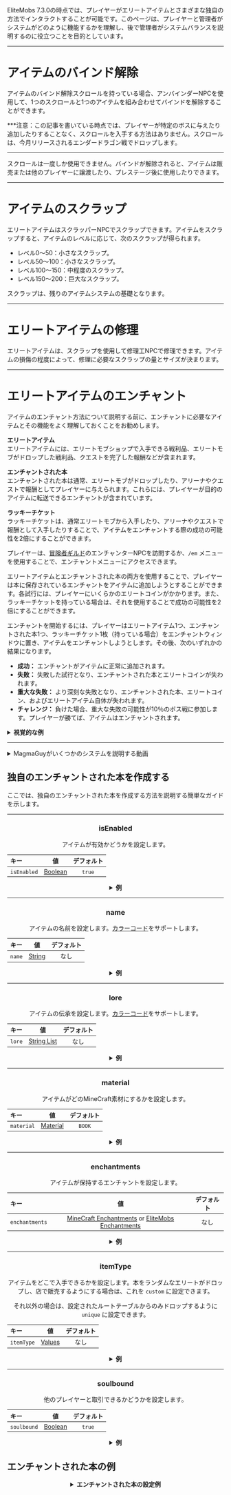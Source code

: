 EliteMobs
7.3.0の時点では、プレイヤーがエリートアイテムとさまざまな独自の方法でインタラクトすることが可能です。このページは、プレイヤーと管理者がシステムがどのように機能するかを理解し、後で管理者がシステムバランスを説明するのに役立つことを目的としています。

***

# アイテムのバインド解除

アイテムのバインド解除スクロールを持っている場合、アンバインダーNPCを使用して、1つのスクロールと1つのアイテムを組み合わせてバインドを解除することができます。

***注意：この記事を書いている時点では、プレイヤーが特定のボスに与えたり追加したりすることなく、スクロールを入手する方法はありません。スクロールは、今月リリースされるエンダードラゴン戦でドロップします。
***

スクロールは一度しか使用できません。バインドが解除されると、アイテムは販売または他のプレイヤーに譲渡したり、プレステージ後に使用したりできます。

***

# アイテムのスクラップ

エリートアイテムはスクラッパーNPCでスクラップできます。アイテムをスクラップすると、アイテムのレベルに応じて、次のスクラップが得られます。

- レベル0〜50：小さなスクラップ。
- レベル50〜100：小さなスクラップ。
- レベル100〜150：中程度のスクラップ。
- レベル150〜200：巨大なスクラップ。

スクラップは、残りのアイテムシステムの基礎となります。

***

# エリートアイテムの修理

エリートアイテムは、スクラップを使用して修理工NPCで修理できます。アイテムの損傷の程度によって、修理に必要なスクラップの量とサイズが決まります。

***

# エリートアイテムのエンチャント

アイテムのエンチャント方法について説明する前に、エンチャントに必要なアイテムとその機能をよく理解しておくことをお勧めします。

**エリートアイテム**
</br>エリートアイテムには、エリートモブショップで入手できる戦利品、エリートモブがドロップした戦利品、クエストを完了した報酬などが含まれます。

**エンチャントされた本**
</br>エンチャントされた本は通常、エリートモブがドロップしたり、アリーナやクエストで報酬としてプレイヤーに与えられます。これらには、プレイヤーが目的のアイテムに転送できるエンチャントが含まれています。

**ラッキーチケット**
</br>ラッキーチケットは、通常エリートモブから入手したり、アリーナやクエストで報酬として入手したりすることで、アイテムをエンチャントする際の成功の可能性を2倍にすることができます。

プレイヤーは、[冒険者ギルド]($language$/elitemobs/adventurers_guild_world.md)のエンチャンターNPCを訪問するか、`/em`
メニューを使用することで、エンチャントメニューにアクセスできます。

エリートアイテムとエンチャントされた本の両方を使用することで、プレイヤーは本に保存されているエンチャントをアイテムに追加しようとすることができます。各試行には、プレイヤーにいくらかのエリートコインがかかります。また、ラッキーチケットを持っている場合は、それを使用することで成功の可能性を2倍にすることができます。

エンチャントを開始するには、プレイヤーはエリートアイテム1つ、エンチャントされた本1つ、ラッキーチケット1枚（持っている場合）をエンチャントウィンドウに置き、アイテムをエンチャントしようとします。その後、次のいずれかの結果になります。

- **成功：** エンチャントがアイテムに正常に追加されます。
- **失敗：** 失敗した試行となり、エンチャントされた本とエリートコインが失われます。
- **重大な失敗：** より深刻な失敗となり、エンチャントされた本、エリートコイン、およびエリートアイテム自体が失われます。
- **チャレンジ：** 負けた場合、重大な失敗の可能性が10％のボス戦に参加します。プレイヤーが勝てば、アイテムはエンチャントされます。

<details>

<summary><b>視覚的な例</b></summary>

<div align="center">

<video autoplay loop muted>
  <source src="../../../img/wiki/enchant_example.webm" type="video/webm">
  お使いのブラウザは動画タグに対応していません。
</video>

</div>

</details>

***

<details>
  <summary>MagmaGuyがいくつかのシステムを説明する動画</summary>

  <div style="text-align: center;">
    <iframe width="560" height="315" src="https://www.youtube.com/embed/MtfeS6fq0Pw" frameborder="0" allowfullscreen></iframe>
  </div>

</details>

## 独自のエンチャントされた本を作成する

ここでは、独自のエンチャントされた本を作成する方法を説明する簡単なガイドを示します。

<div align="center">

***

### isEnabled

アイテムが有効かどうかを設定します。

| キー          |          値          | デフォルト  |
|:------------|:-------------------:|:------:|
| `isEnabled` | [Boolean](#boolean) | `true` |

<details>

<summary><b>例</b></summary>

<div align="left">

```yml
isEnabled: true
```

</div>

</details>

***

### name

アイテムの名前を設定します。[カラーコード](#color_codes)をサポートします。

| キー     |         値         | デフォルト |
|:-------|:-----------------:|:-----:|
| `name` | [String](#string) |  なし   |

<details>

<summary><b>例</b></summary>

<div align="left">

```yml
name: '&aエリートカスタムエンチャントされた本'
```

<div align="center">

![create_book_name.jpg](../../../img/wiki/create_book_name.jpg)

</div>

</div>

</details>

***

### lore

アイテムの伝承を設定します。[カラーコード](#color_codes)をサポートします。

| キー     |              値              | デフォルト |
|:-------|:---------------------------:|:-----:|
| `lore` | [String List](#string_list) |  なし   |

<details>

<summary><b>例</b></summary>

<div align="left">

```yml
lore:
- '&2このカスタム本を使って'
- '&2エンチャンターでアイテムをエンチャントしましょう！'
```

<div align="center">

![create_book_lore.jpg](../../../img/wiki/create_book_lore.jpg)

</div>

</div>

</details>

***

### material

アイテムがどのMineCraft素材にするかを設定します。

| キー         |           値           | デフォルト  |
|:-----------|:---------------------:|:------:|
| `material` | [Material](#material) | `BOOK` |

<details>

<summary><b>例</b></summary>

<div align="left">

```yml
material: BOOK
```

<div align="center">

![create_book_material.jpg](../../../img/wiki/create_book_material.jpg)

</div>

</div>

</details>

***

### enchantments

アイテムが保持するエンチャントを設定します。

| キー             |                                                                                             値                                                                                             | デフォルト |
|:---------------|:-----------------------------------------------------------------------------------------------------------------------------------------------------------------------------------------:|:-----:|
| `enchantments` | [MineCraft Enchantments](https://hub.spigotmc.org/javadocs/spigot/org/bukkit/enchantments/Enchantment.html) or [EliteMobs Enchantments]($language$/elitemobs/custom_enchantments_list.md) |  なし   |

<details>

<summary><b>例</b></summary>

<div align="left">

```yml
enchantments:
- EARTHQUAKE,1
- LUCK,1
```

<div align="center">

![create_book_enchantments.jpg](../../../img/wiki/create_book_enchantments.jpg)

</div>

</div>

</details>

***

### itemType

アイテムをどこで入手できるかを設定します。本をランダムなエリートがドロップし、店で販売するようにする場合は、これを `custom`
に設定できます。

それ以外の場合は、設定されたルートテーブルからのみドロップするように `unique` に設定できます。

| キー         |                                 値                                 | デフォルト |
|:-----------|:-----------------------------------------------------------------:|:-----:|
| `itemType` | [Values]($language$/elitemobs/creating_items.md&section=itemtype) |  なし   |

<details>

<summary><b>例</b></summary>

<div align="left">

```yml
itemType: custom
```

</div>

</details>

***

### soulbound

他のプレイヤーと取引できるかどうかを設定します。

| キー          |          値          | デフォルト  |
|:------------|:-------------------:|:------:|
| `soulbound` | [Boolean](#boolean) | `true` |

<details>

<summary><b>例</b></summary>

<div align="left">

```yml
soulbound: true
```

</div>

</details>

</div>

## エンチャントされた本の例

<div align="center">

<details>

<summary><b>エンチャントされた本の設定例</b></summary>

<div align="left">

```yml
isEnabled: true
material: BOOK
name: '&5優れたマイニングエンチャントされた本'
lore:
- '&2エンチャンターでアイテムをエンチャントするために使用されます！'
enchantments:
- MENDING,1
- DRILLING,1
itemType: UNIQUE
soulbound: false
```

ご覧のとおり、エンチャントされた本を作るのはそれほど複雑ではありません。設定のほとんどは、[アイテム]($language$/elitemobs/creating_items.md)
を作成するときに使用する通常の設定です。

もちろん、ここでは主な焦点は `enchantments` セクションになります。例の本には、1つのMineCraftエンチャント `MENDING` と1つのEliteMobsエンチャント `DRILLING` があります。

これにより、例の本は、つるはしで使用したい優れた本になります。

</div>

</details>

</div>
